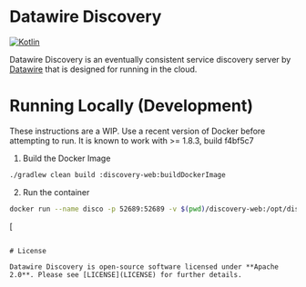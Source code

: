 # Datawire Discovery

[![Kotlin](https://img.shields.io/badge/Kotlin-1.0.2-blue.svg)](https://kotlinlang.org/)

Datawire Discovery is an eventually consistent service discovery server by [Datawire](https://datawire.io) that is designed for running in the cloud.

# Running Locally (Development)

These instructions are a WIP. Use a recent version of Docker before attempting to run. It is known to work with >= 1.8.3, build f4bf5c7

1. Build the Docker Image

```bash
./gradlew clean build :discovery-web:buildDockerImage
```

2. Run the container

```bash
docker run --name disco -p 52689:52689 -v $(pwd)/discovery-web:/opt/discovery/config datawire/discovery:2.0.0
```

[
```

# License

Datawire Discovery is open-source software licensed under **Apache 2.0**. Please see [LICENSE](LICENSE) for further details.